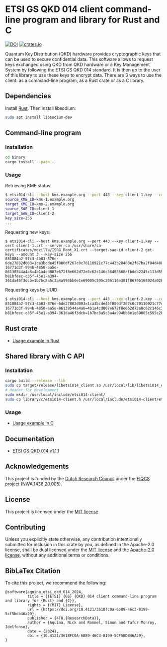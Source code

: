 # ETSI GS QKD 014 client command-line program and library for Rust and C

[![DOI](https://data.4tu.nl/v3/datasets/3618fc0a-6b89-46c3-8199-5cf5bdb46a29/doi-badge.svg)](https://doi.org/10.4121/3618fc0a-6b89-46c3-8199-5cf5bdb46a29)
[![crates.io](https://img.shields.io/crates/v/etsi014-client?style=flat)](https://crates.io/crates/etsi014-client)

Quantum Key Distribution (QKD) hardware provides cryptographic keys that can be used to secure confidential data. This software allows to request keys exchanged using QKD from QKD hardware or a Key Management System by following the ETSI GS QKD 014 standard. It is then up to the user of this library to use these keys to encrypt data. There are 3 ways to use the client: as a command-line program, as a Rust crate or as a C library.

## Dependencies

Install [Rust](https://www.rust-lang.org/tools/install).
Then install libsodium:

```bash
sudo apt install libsodium-dev
```

## Command-line program

### Installation

```bash
cd binary
cargo install --path .
```

### Usage

Retrieving KME status:

```bash
$ etsi014-cli --host kms.example.org --port 443 --key client-1.key --cert client-1.crt --server-ca server-ca.crt --target-sae-id client-2 status
source_KME_ID=kms-1.example.org
target_KME_ID=kms-2.example.org
source_SAE_ID=client-1
target_SAE_ID=client-2
key_size=256
...
```

Requesting new keys:

```
$ etsi014-cli --host kms.example.org --port 443 --key client-1.key --cert client-1.crt --server-ca /usr/share/ca-certificates/mozilla/ISRG_Root_X1.crt --target-sae-id client-2 get-keys --amount 3 --key-size 256
851884a2-57c3-4b83-876e-6de27882d003=1ca3bcde45f880df267c0c70110921c77c442b28400e2f67ba2f84d408aa2a1c
16771d3f-994b-4850-aa5e-86138544a4a6=4b1a4cd007e672f8e662d72e8c62c146c36485668cfbddb2245c113d551b41fa
b81bfeec-c35f-45e1-a394-361da46f3dcb=1b7bc8a5c3a4a994bb6e1e69005c595c206116e381f8670b168024a028d21277
```

Requesting keys by UUID:

```bash
$ etsi014-cli --host kms.example.org --port 443 --key client-2.key --cert client-2.crt --server-ca /usr/share/ca-certificates/mozilla/ISRG_Root_X1.crt --target-sae-id client-1 get-keys-by-ids --ids=851884a2-57c3-4b83-876e-6de27882d003,16771d3f-994b-4850-aa5e-86138544a4a6,b81bfeec-c35f-45e1-a394-361da46f3dcb
851884a2-57c3-4b83-876e-6de27882d003=1ca3bcde45f880df267c0c70110921c77c442b28400e2f67ba2f84d408aa2a1c
16771d3f-994b-4850-aa5e-86138544a4a6=4b1a4cd007e672f8e662d72e8c62c146c36485668cfbddb2245c113d551b41fa
b81bfeec-c35f-45e1-a394-361da46f3dcb=1b7bc8a5c3a4a994bb6e1e69005c595c206116e381f8670b168024a028d21277
```

## Rust crate

* [Usage example in Rust](binary/src/main.rs)

## Shared library with C API

### Installation

```bash
cargo build --release --lib
sudo cp target/release/libetsi014_client.so /usr/local/lib/libetsi014_client.so
# Header for development
sudo mkdir /usr/local/include/etsi014-client/
sudo cp library/c/etsi014-client.h /usr/local/include/etsi014-client/etsi014-client.h
```

### Usage

* [Usage example in C](examples/c/)

## Documentation

* [ETSI GS QKD 014 v1.1.1](https://www.etsi.org/deliver/etsi_gs/QKD/001_099/014/01.01.01_60/gs_qkd014v010101p.pdf)

## Acknowledgements

This project is funded by the [Dutch Research Council](https://www.nwo.nl/en) under the [FIQCS project](https://www.fiqcs.nl/) (NWA.1436.20.005).

## License

This project is licensed under the [MIT license](LICENSE).

## Contributing

Unless you explicitly state otherwise, any contribution intentionally submitted for inclusion in this crate by you, as defined in the Apache-2.0 license, shall be dual licensed under the [MIT license](LICENSE) and the [Apache-2.0 license](https://www.apache.org/licenses/LICENSE-2.0.txt), without any additional terms or conditions.

## BibLaTex Citation

To cite this project, we recommend the following:

```
@software{aquina_etsi_qkd_014_2024,
          title = {{ETSI} {GS} {QKD} 014 client command-line program and library for {Rust} and {C}},
          rights = {{MIT} License},
          url = {https://doi.org/10.4121/3618fc0a-6b89-46c3-8199-5cf5bdb46a29},
          publisher = {4TU.{ResearchData}},
          author = {Aquina, Nick and Rommel, Simon and Tafur Monroy, Idelfonso},
          date = {2024},
          doi = {10.4121/3618FC0A-6B89-46C3-8199-5CF5BDB46A29},
}
```
